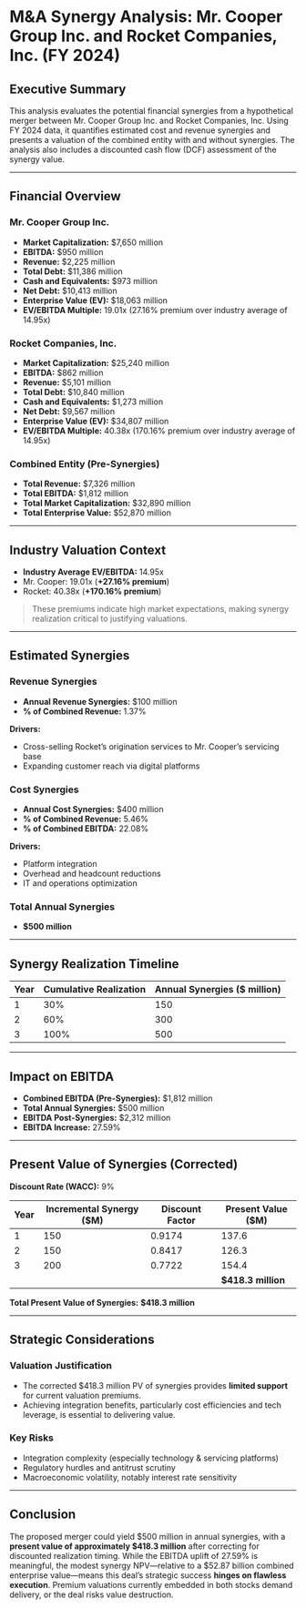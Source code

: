# M\&A Synergy Analysis: Mr. Cooper Group Inc. and Rocket Companies, Inc. (FY 2024)

## Executive Summary

This analysis evaluates the potential financial synergies from a hypothetical merger between Mr. Cooper Group Inc. and Rocket Companies, Inc. Using FY 2024 data, it quantifies estimated cost and revenue synergies and presents a valuation of the combined entity with and without synergies. The analysis also includes a discounted cash flow (DCF) assessment of the synergy value.

---

## Financial Overview

### Mr. Cooper Group Inc.

* **Market Capitalization:** \$7,650 million
* **EBITDA:** \$950 million
* **Revenue:** \$2,225 million
* **Total Debt:** \$11,386 million
* **Cash and Equivalents:** \$973 million
* **Net Debt:** \$10,413 million
* **Enterprise Value (EV):** \$18,063 million
* **EV/EBITDA Multiple:** 19.01x (27.16% premium over industry average of 14.95x)

### Rocket Companies, Inc.

* **Market Capitalization:** \$25,240 million
* **EBITDA:** \$862 million
* **Revenue:** \$5,101 million
* **Total Debt:** \$10,840 million
* **Cash and Equivalents:** \$1,273 million
* **Net Debt:** \$9,567 million
* **Enterprise Value (EV):** \$34,807 million
* **EV/EBITDA Multiple:** 40.38x (170.16% premium over industry average of 14.95x)

### Combined Entity (Pre-Synergies)

* **Total Revenue:** \$7,326 million
* **Total EBITDA:** \$1,812 million
* **Total Market Capitalization:** \$32,890 million
* **Total Enterprise Value:** \$52,870 million

---

## Industry Valuation Context

* **Industry Average EV/EBITDA:** 14.95x
* Mr. Cooper: 19.01x (**+27.16% premium**)
* Rocket: 40.38x (**+170.16% premium**)

> These premiums indicate high market expectations, making synergy realization critical to justifying valuations.

---

## Estimated Synergies

### Revenue Synergies

* **Annual Revenue Synergies:** \$100 million
* **% of Combined Revenue:** 1.37%

**Drivers:**

* Cross-selling Rocket’s origination services to Mr. Cooper’s servicing base
* Expanding customer reach via digital platforms

### Cost Synergies

* **Annual Cost Synergies:** \$400 million
* **% of Combined Revenue:** 5.46%
* **% of Combined EBITDA:** 22.08%

**Drivers:**

* Platform integration
* Overhead and headcount reductions
* IT and operations optimization

### Total Annual Synergies

* **\$500 million**

---

## Synergy Realization Timeline

| Year | Cumulative Realization | Annual Synergies (\$ million) |
| ---- | ---------------------- | ----------------------------- |
| 1    | 30%                    | 150                           |
| 2    | 60%                    | 300                           |
| 3    | 100%                   | 500                           |

---

## Impact on EBITDA

* **Combined EBITDA (Pre-Synergies):** \$1,812 million
* **Total Annual Synergies:** \$500 million
* **EBITDA Post-Synergies:** \$2,312 million
* **EBITDA Increase:** 27.59%

---

## Present Value of Synergies (Corrected)

 **Discount Rate (WACC):** 9%

| Year | Incremental Synergy (\$M) | Discount Factor | Present Value (\$M) |
| ---- | ------------------------- | --------------- | ------------------- |
| 1    | 150                       | 0.9174          | 137.6               |
| 2    | 150                       | 0.8417          | 126.3               |
| 3    | 200                       | 0.7722          | 154.4               |
|      |                           |                 | **\$418.3 million** |

**Total Present Value of Synergies:** **\$418.3 million** 

---

## Strategic Considerations

### Valuation Justification

* The corrected \$418.3 million PV of synergies provides **limited support** for current valuation premiums.
* Achieving integration benefits, particularly cost efficiencies and tech leverage, is essential to delivering value.

### Key Risks

* Integration complexity (especially technology & servicing platforms)
* Regulatory hurdles and antitrust scrutiny
* Macroeconomic volatility, notably interest rate sensitivity

---

## Conclusion

The proposed merger could yield \$500 million in annual synergies, with a **present value of approximately \$418.3 million** after correcting for discounted realization timing. While the EBITDA uplift of 27.59% is meaningful, the modest synergy NPV—relative to a \$52.87 billion combined enterprise value—means this deal’s strategic success **hinges on flawless execution**. Premium valuations currently embedded in both stocks demand delivery, or the deal risks value destruction.
